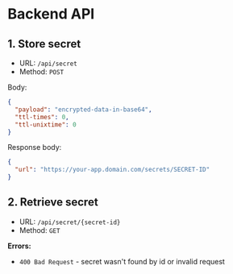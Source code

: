 # Backend API

## 1. Store secret

- URL: `/api/secret`
- Method: `POST`

Body:

```json
{
  "payload": "encrypted-data-in-base64",
  "ttl-times": 0,
  "ttl-unixtime": 0
}
```

Response body:

```json
{
  "url": "https://your-app.domain.com/secrets/SECRET-ID"
}
```

## 2. Retrieve secret

- URL: `/api/secret/{secret-id}`
- Method: `GET`

**Errors:**

- `400 Bad Request` - secret wasn't found by id or invalid request